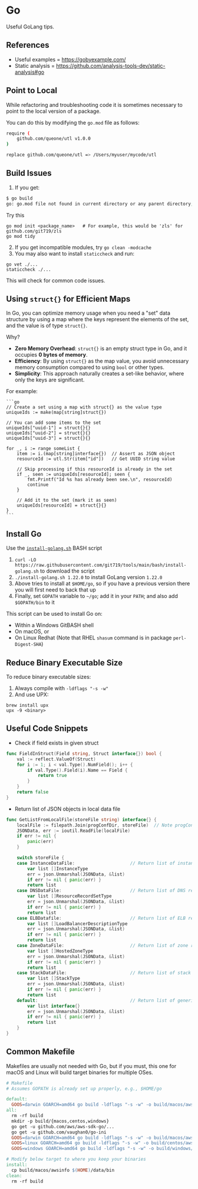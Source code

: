 # Go
Useful GoLang tips.


## References

- Useful examples = <https://gobyexample.com/>
- Static analysis = <https://github.com/analysis-tools-dev/static-analysis#go>


## Point to Local

While refactoring and troubleshooting code it is sometimes necessary to point to the local version of a package.

You can do this by modifying the `go.mod` file as follows:

```bash
require (
    github.com/queone/utl v1.0.0
)

replace github.com/queone/utl => /Users/myuser/mycode/utl
```


## Build Issues

1. If you get:
```bash
$ go build
go: go.mod file not found in current directory or any parent directory; see 'go help modules'
```
Try this
```
go mod init <package_name>   # For example, this would be 'zls' for github.com/git719/zls
go mod tidy
```
2. If you get incompatible modules, try `go clean -modcache`
3. You may also want to install `staticcheck` and run:
```
go vet ./...
staticcheck ./...
```
This will check for common code issues.


## Using `struct{}` for Efficient Maps

In Go, you can optimize memory usage when you need a "set" data structure by using a map where the keys represent the elements of the set, and the value is of type `struct{}`.

Why?

- **Zero Memory Overhead**: `struct{}` is an empty struct type in Go, and it occupies **0 bytes of memory**.
- **Efficiency**: By using `struct{}` as the map value, you avoid unnecessary memory consumption compared to using `bool` or other types.
- **Simplicity**: This approach naturally creates a set-like behavior, where only the keys are significant.

For example: 

    ```go
    // Create a set using a map with struct{} as the value type
    uniqueIds := make(map[string]struct{})

    // You can add some items to the set
    uniqueIds["uuid-1"] = struct{}{}
    uniqueIds["uuid-2"] = struct{}{}
    uniqueIds["uuid-3"] = struct{}{}

    for _, i := range someList {
        item := i.(map[string]interface{})  // Assert as JSON object
        resourceId := utl.Str(item["id"])   // Get UUID string value
        
        // Skip processing if this resourceId is already in the set
        if _, seen := uniqueIds[resourceId]; seen {
            fmt.Printf("Id %s has already been see.\n", resourceId)
            continue
        }

        // Add it to the set (mark it as seen)
        uniqueIds[resourceId] = struct{}{}
    }
    ```


## Install Go

Use the [`install-golang.sh`](https://github.com/git719/tools/blob/main/bash/install-golang.sh) BASH script

1. `curl -LO https://raw.githubusercontent.com/git719/tools/main/bash/install-golang.sh` to download the script
2. `./install-golang.sh 1.22.0` to install GoLang version `1.22.0`
3. Above tries to install at `$HOME/go`, so if you have a previous version there you will first need to back that up
4. Finally, set `GOPATH` variable to `~/go`; add it in your `PATH`; and also add `$GOPATH/bin` to it

This script can be used to install Go on:
  - Within a Windows GitBASH shell
  - On macOS, or
  - On Linux Redhat (Note that RHEL `shasum` command is in package `perl-Digest-SHA`)


## Reduce Binary Executable Size

To reduce binary executable sizes:
1. Always compile with `-ldflags "-s -w"`
2. And use UPX:
```
brew install upx
upx -9 <binary>
```


## Useful Code Snippets

- Check if field exists in given struct
```go
func FieldInStruct(Field string, Struct interface{}) bool {
    val := reflect.ValueOf(Struct)
    for i := 1; i < val.Type().NumField(); i++ {
        if val.Type().Field(i).Name == Field {
            return true
        }
    }
    return false
}
```

- Return list of JSON objects in local data file
```go
func GetListFromLocalFile(storeFile string) interface{} {
    localFile := filepath.Join(progConfDir, storeFile)  // Note progConfDir is global
    JSONData, err := ioutil.ReadFile(localFile)
    if err != nil {
        panic(err)
    }

    switch storeFile {
    case InstanceDataFile:                     // Return list of instance records
        var list []InstanceType
        err = json.Unmarshal(JSONData, &list)
        if err != nil { panic(err) }
        return list
    case DNSDataFile:                          // Return list of DNS records
        var list []ResourceRecordSetType
        err = json.Unmarshal(JSONData, &list)
        if err != nil { panic(err) }
        return list
    case ELBDatafile:                          // Return list of ELB records
        var list []LoadBalancerDescriptionType
        err = json.Unmarshal(JSONData, &list)
        if err != nil { panic(err) }
        return list
    case ZoneDataFile:                         // Return list of zone records
        var list []HostedZoneType
        err = json.Unmarshal(JSONData, &list)
        if err != nil { panic(err) }
        return list
    case StackDataFile:                        // Return list of stack records
        var list []StackType
        err = json.Unmarshal(JSONData, &list)
        if err != nil { panic(err) }
        return list
    default:                                   // Return list of generic JSON records
        var list interface{}
        err = json.Unmarshal(JSONData, &list)
        if err != nil { panic(err) }
        return list
    }
}
```


## Common Makefile

Makefiles are usually not needed with Go, but if you must, this one for macOS and Linux will build target binaries for multiple OSes.
```makefile
# Makefile
# Assumes GOPATH is already set up properly, e.g., $HOME/go

default:
  GOOS=darwin GOARCH=amd64 go build -ldflags "-s -w" -o build/macos/awsinfo
all:
  rm -rf build
  mkdir -p build/{macos,centos,windows}
  go get -u github.com/aws/aws-sdk-go/...
  go get -u github.com/vaughan0/go-ini
  GOOS=darwin GOARCH=amd64 go build -ldflags "-s -w" -o build/macos/awsinfo
  GOOS=linux GOARCH=amd64 go build -ldflags "-s -w" -o build/centos/awsinfo
  GOOS=windows GOARCH=amd64 go build -ldflags "-s -w" -o build/windows/awsinfo.exe

# Modify below target to where you keep your binaries
install:
  cp build/macos/awsinfo $(HOME)/data/bin
clean:
  rm -rf build
```
